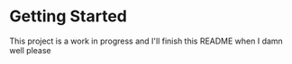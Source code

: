 # Getting Started
This project is a work in progress and I'll finish this README when I damn well please